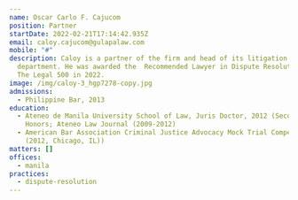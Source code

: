 ```yaml
---
name: Oscar Carlo F. Cajucom
position: Partner
startDate: 2022-02-21T17:14:42.935Z
email: caloy.cajucom@gulapalaw.com
mobile: "#"
description: Caloy is a partner of the firm and head of its litigation
  department. He was awarded the  Recommended Lawyer in Dispute Resolution by
  The Legal 500 in 2022.
image: /img/caloy-3_hgp7278-copy.jpg
admissions:
  - Philippine Bar, 2013
education:
  - Ateneo de Manila University School of Law, Juris Doctor, 2012 (Second
    Honors; Ateneo Law Journal (2009-2012)
  - American Bar Association Criminal Justice Advocacy Mock Trial Competition
    (2012, Chicago, IL))
matters: []
offices:
  - manila
practices:
  - dispute-resolution
---
```

